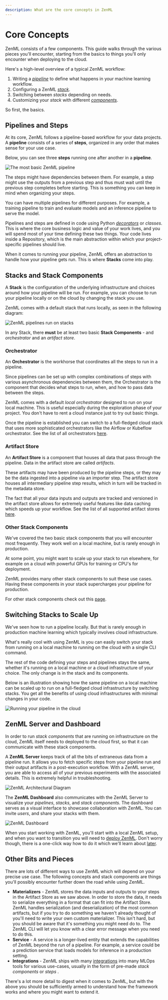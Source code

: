 ```yaml
---
description: What are the core concepts in ZenML
---
```


# Core Concepts

ZenML consists of a few components. This guide walks through the various pieces you'll encounter, starting from the basics to things you'll only encounter when deploying to the cloud. 

Here's a high-level overview of a typical ZenML workflow:

1. Writing a *[pipeline](../starter-guide/pipelines/pipelines.md)* to define what happens in your machine learning workflow.
2. Configuring a ZenML *[stack](../starter-guide/stacks/stacks.md)*.
3. Switching between *stacks* depending on needs.
4. Customizing your *stack* with different *[components](../starter-guide/stacks/stacks-components.md)*.

So first, the basics.

## Pipelines and Steps

At its core, ZenML follows a pipeline-based workflow for your data projects.
A **pipeline** consists of a series of **steps**, organized in any order that makes sense for your use case. 

Below, you can see three **steps** running one after another in a **pipeline**. 

![The most basic ZenML pipeline](../assets/core_concepts/01_pipeline.png)

The steps might have dependencies between them. 
For example, a step might use the outputs from a previous step and thus must wait until the previous step completes before starting. This is something you can keep in mind when organizing your steps.

You can have multiple pipelines for different purposes. For example, a training pipeline to train and evaluate models and an inference pipeline to serve the model.

Pipelines and steps are defined in code using Python *[decorators](https://www.freecodecamp.org/news/python-decorators-explained-with-examples/)* or *classes*.
This is where the core business logic and
value of your work lives, and you will spend most of your time defining these two things. Your code lives inside a Repository, which is the main abstraction within which your project-specific pipelines should live.

When it comes to running your pipeline, ZenML offers an abstraction to handle how your pipeline gets run. This is where **Stacks** come into play.

## Stacks and Stack Components
A **Stack** is the configuration of the underlying infrastructure and choices around how your pipeline will be run. For example, you can choose to run your pipeline locally or on the cloud by changing the stack you use.

ZenML comes with a default stack that runs locally, as seen in the following diagram:

![ZenML pipelines run on stacks](../assets/core_concepts/02_pipeline_local_stack.png)

In any Stack, there **must** be at least two basic **Stack Components** - and *orchestrator* and an *artifact store*.

### Orchestrator

An **Orchestrator** is the workhorse that coordinates all the steps to run in a pipeline.

Since pipelines can be set up with complex combinations of steps with various asynchronous dependencies between them, the Orchestrator is the component that decides what steps to run, when, and how to pass data between the steps.

ZenML comes with a default *local orchestrator* designed to run on your local machine. This is useful especially during the exploration phase of your project. You don't have to rent a cloud instance just to try out basic things.

Once the pipeline is established you can switch to a full-fledged cloud stack that uses more sophisticated orchestrators like the Airflow or Kubeflow orchestrator. See the list of all orchestrators [here](../component-gallery/orchestrators/orchestrators.md).

### Artifact Store

An **Artifact Store** is a component that houses all data that pass through the pipeline.
Data in the artifact store are called *artifacts*.

These artifacts may have been produced by the pipeline steps, or they may be the
data ingested into a pipeline via an importer step.
The artifact store houses all intermediary pipeline step results, which in turn will be tracked in the metadata store.

The fact that all your data inputs and outputs are tracked
and versioned in the artifact store allows for extremely useful features
like data caching which speeds up your workflow. See the list of all supported artifact stores [here](../component-gallery/artifact-stores/artifact-stores.md).

### Other Stack Components

We've covered the two basic stack components that you will encounter most frequently. They work well on a local machine, but is rarely enough in production.

At some point, you might want to scale up your stack to run elsewhere, for example on a cloud with powerful GPUs for training or CPU's for deployment.

ZenML provides many other stack components to suit these use cases.
Having these components in your stack supercharges your pipeline for production.

For other stack components check out this [page](../component-gallery/categories.md).

## Switching Stacks to Scale Up

We've seen how to run a pipeline locally. But that is rarely enough in production machine learning which typically involves cloud infrastructure.

What's really cool with using ZenML is you can easily switch your stack from running on a local machine to running on the cloud with a single CLI command.

The rest of the code defining your steps and pipelines stays the same, whether it's running on a local machine or a cloud infrastructure of your choice.
The only change is in the stack and its components.

Below is an illustration showing how the same pipeline on a local machine can be scaled up to run on a full-fledged cloud infrastructure by switching stacks. You get all the benefits of using cloud infrastructures with minimal changes in your code.

![Running your pipeline in the cloud](../assets/core_concepts/03_multi_stack.png)

## ZenML Server and Dashboard

In order to run *stack components* that are running on infrastructure on the cloud, ZenML itself needs to deployed to the cloud first, so that it can communicate with these stack components.

A **ZenML Server** keeps track of all the bits of extraneous data from a pipeline run. It allows you to fetch specific steps from your pipeline run and their output artifacts in a post-execution workflow. With a ZenML server, you are able to access all of your previous experiments with the associated details.
This is extremely helpful in troubleshooting.

![ZenML Architectural Diagram](../assets/core_concepts/04_architecture.png)

The **ZenML Dashboard** also communicates with the ZenML Server to visualize your *pipelines*, *stacks*, and *stack components*. The dashboard serves as a visual interface to showcase collaboration with ZenML. You can invite *users*, and share your stacks with them.

![ZenML Dashboard](../assets/pipelines_dashboard.png)

When you start working with ZenML, you'll start with a local ZenML setup, and when you want to transition you will need to [deploy ZenML](../getting-started/deploying-zenml/). Don't worry though, there is a one-click way how to do it which we'll learn about [later](../starter-guide/collaborate/).

## Other Bits and Pieces

There are lots of different ways to use ZenML which will depend on your precise
use case. The following concepts and stack components are things you'll possibly
encounter further down the road while using ZenML.

- **Materializers** - ZenML stores the data inputs and outputs to your steps in the
  Artifact Store as we saw above. In order to store the data, it needs to
  serialize everything in a format that can fit into the Artifact Store. ZenML
  handles serialization (and deserialization) of the most common artifacts, but
  if you try to do something we haven't already thought of you'll need to write
  your own custom materializer. This isn't hard, but you should be aware that
  it's something you might need do to. The ZenML CLI will let you know with a
  clear error message when you need to do this.
- **Service** - A service is a longer-lived entity that extends the capabilities of
  ZenML beyond the run of a pipeline. For example, a service could be a
  prediction service that loads models for inference in a production setting.
- **Integrations** - ZenML ships with many [integrations](https://zenml.io/integrations) into many MLOps tools for various use-cases, usually in the form of pre-made *stack components* or *steps* .

There's a lot more detail to digest when it comes to ZenML, but with the above
you should be sufficiently armed to understand how the framework works and where
you might want to extend it.
